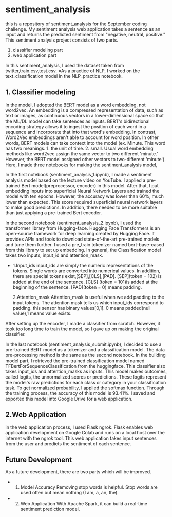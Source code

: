 # sentiment_analysis
this is a repository of sentiment_analysis for the September coding challenge.
My sentiment analysis web application takes a sentence as an input and returns the predicted sentiment from "negative, neutral, positive."
This sentiment analysis project consists of two parts.
1. classifier modeling part
1. web application part

In this sentiment_analysis, I used the dataset taken from twitter,train.csv,test.csv.
※As a practice of NLP, I worked on the text_classification model in the NLP_practice notebook.

## 1. Classifier modeling
 In the model, I adopted the BERT model as a word embedding, not word2vec. An embedding is a compressed representation of data, such as text or images, as continuous vectors in a lower-dimensional space so that the ML/DL model can take sentences as inputs. BERT's bidirectional encoding strategy allows it to ingest the position of each word in a sequence and incorporate that into that word's embedding. In contrast, Word2Vec embeddings aren't able to account for word position. In other words, BERT models can take context into the model (ex. Minute. This word has two meanings. 1. the unit of time. 2. small. Usual word embedding methods like word2vec assign the same vector to two different 'minute.' However, the BERT model assigned other vectors to two-different 'minute').
Here, I made three notebooks for making the sentiment_analysis model,

In the first notebook (sentiment_analysis_1.ipynb), I made a sentiment analysis model based on the lecture video on YouTube. I applied a pre-trained Bert model(preprocessor, encoder) in this model. After that, I put embedding inputs into superficial Neural Network Layers and trained the model with ten epochs. However, the accuracy was lower than 60%, much lower than expected. This score required superficial neural network layers to make good predictions. In addition, there needed to be more suitable than just applying a pre-trained Bert encoder.

In the second notebook (sentiment_analysis_2.ipynb), I used the transformer library from Hugging-face. Hugging Face Transformers is an open-source framework for deep learning created by Hugging Face. It provides APIs and tools to download state-of-the-art pre-trained models and tune them further. I used a pre_train tokenizer named bert-base-cased from this library to set up embedding. In general, the Classification model takes two inputs, input_id and attention_mask. 


- 1.Input_ids
    input_ids are simply the numeric representations of the tokens. Single words are converted into numerical values. In addition, there are special tokens exist,[SEP],[CLS],[PAD]. [SEP](token = 102) is added at the end of the sentence. [CLS] (token = 101)is added at the beginning of the sentence. [PAD](token = 0) means padding.

  2.Attention_mask
  Attention_mask is useful when we add padding to the input tokens. The attention mask tells us which input_ids correspond to padding. this sensor has binary values[0,1]. 0 means padded(null value),1 means value exists.

After setting up the encoder, I made a classifier from scratch. However, it took too long time to train the model, so I gave up on making the original classifier.
 


In the last notebook (sentiment_analysis_submit.ipynb), I decided to use a pre-trained BERT model as a tokenizer and a classification model. The data pre-processing method is the same as the second notebook. In the building model part, I retrieved the pre-trained classification model named TFBertForSequenceClassification from the huggingface. This classifier also takes input_ids and attention_masks as inputs. This model makes outcomes, called logits, the unnormalized scores or predictions. These logits represent the model's raw predictions for each class or category in your classification task. To get normalized probability, I applied the softmax function. Through the training process, the accuracy of this model is 93.41%. I saved and exported this model into Google Drive for a web application.

## 2.Web Application 
in the web application process, I used Flask ngrok. Flask enables web application development on Google Colab and runs on a local host over the internet with the ngrok tool. This web application takes input sentences from the user and predicts the sentiment of each sentence.

## Future Development
As a future development, there are two parts which will be improved. 

- 1. Model Accuracy
     Removing stop words is helpful. Stop words are used often but mean nothing (I am, a, an, the).
- 2. Web Application
     With Apache Spark, it can build a real-time sentiment prediction model.

